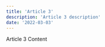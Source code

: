 ```yaml
---
title: 'Article 3'
description: 'Article 3 description'
date: '2022-03-03'
---
```


Article 3 Content